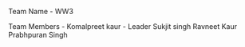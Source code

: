 Team Name - WW3

Team Members - Komalpreet kaur - Leader
               Sukjit singh
               Ravneet Kaur
               Prabhpuran Singh